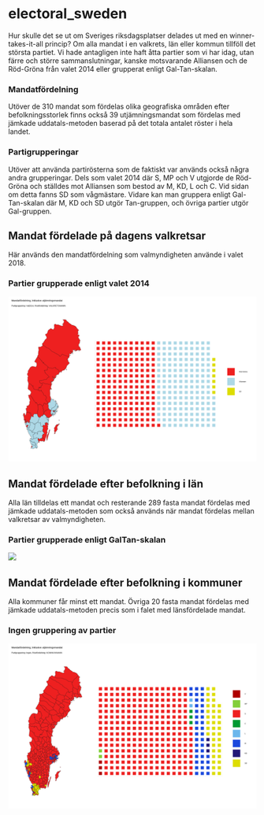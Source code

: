# electoral_sweden
Hur skulle det se ut om Sveriges riksdagsplatser delades ut med en winner-takes-it-all princip? Om alla mandat i en valkrets, län eller kommun tillföll det största partiet. Vi hade antagligen inte haft åtta partier som vi har idag, utan färre och större sammanslutningar, kanske motsvarande Alliansen och de Röd-Gröna från valet 2014 eller grupperat enligt Gal-Tan-skalan.

### Mandatfördelning
Utöver de 310 mandat som fördelas olika geografiska områden efter befolkningsstorlek finns också 39 utjämningsmandat som fördelas med jämkade uddatals-metoden baserad på det totala antalet röster i hela landet.

### Partigrupperingar
Utöver att använda partirösterna som de faktiskt var används också några andra grupperingar. Dels som valet 2014 där S, MP och V utgjorde de Röd-Gröna och ställdes mot Alliansen som bestod av M, KD, L och C. Vid sidan om detta fanns SD som vågmästare. Vidare kan man gruppera enligt Gal-Tan-skalan där M, KD och SD utgör Tan-gruppen, och övriga partier utgör Gal-gruppen. 


## Mandat fördelade på dagens valkretsar
Här används den mandatfördelning som valmyndigheten använde i valet 2018.

### Partier grupperade enligt valet 2014
![](_includes/swe_votes_map_VALKRETSNAMN_Val2014.png)

## Mandat fördelade efter befolkning i län
Alla län tilldelas ett mandat och resterande 289 fasta mandat fördelas med jämkade uddatals-metoden som också används när mandat fördelas mellan valkretsar av valmyndigheten.

### Partier grupperade enligt GalTan-skalan
![](_includes/swe_votes_map_LÄNSNAMN_GalTan.png)

## Mandat fördelade efter befolkning i kommuner
Alla kommuner får minst ett mandat. Övriga 20 fasta mandat fördelas med jämkade uddatals-metoden precis som i falet med länsfördelade mandat.

### Ingen gruppering av partier
![](_includes/swe_votes_map_KOMMUNNAMN_Ingen.png)